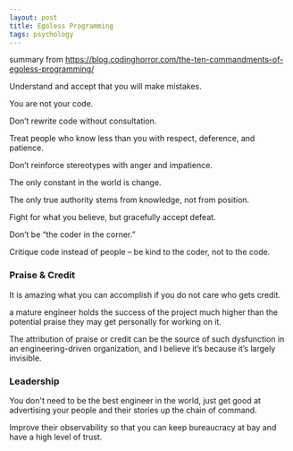 ```yaml
---
layout: post
title: Egoless Programming
tags: psychology
--- 
```


summary from 
<a href="https://blog.codinghorror.com/the-ten-commandments-of-egoless-programming/">
https://blog.codinghorror.com/the-ten-commandments-of-egoless-programming/
</a>


Understand and accept that you will make mistakes. 

You are not your code.

Don’t rewrite code without consultation. 

Treat people who know less than you with respect, deference, and patience.

Don’t reinforce stereotypes with anger and impatience.

The only constant in the world is change.

The only true authority stems from knowledge, not from position. 

Fight for what you believe, but gracefully accept defeat. 

Don’t be “the coder in the corner.” 

Critique code instead of people – be kind to the coder, not to the code. 


### Praise & Credit

It is amazing what you can accomplish if you do not care who gets credit.

a mature engineer holds the success of the project much higher than the potential praise they may get personally for working on it. 

The attribution of praise or credit can be the source of such dysfunction in an engineering-driven organization, and I believe it’s because it’s largely invisible.


### Leadership

You don't need to be the best engineer in the world, 
just get good at advertising your people 
and their stories up the chain of command. 

Improve their observability so that
you can keep bureaucracy at bay and have a high level of trust.
 
